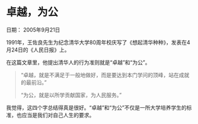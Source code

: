 # 卓越，为公

日期： 2005年9月21日

1991年，王佐良先生为纪念清华大学80周年校庆写了《想起清华种种》，发表在4月24日的《人民日报》上。

在这篇文章里，他提出清华人的行为准则就是“卓越”和“为公”。

> “卓越，就是不满足于一般地做好，而是要达到本门学问的顶峰，站在成就的最前沿。”
>
> “为公，就是以所学贡献国家，为人民服务。”

我觉得，这四个字总结得真是很好。“卓越”和“为公”不仅是一所大学培养学生的标准，也应当是我们对自己人生的要求。

